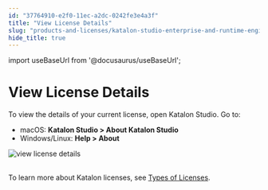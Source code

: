 ```yaml
---
id: "37764910-e2f0-11ec-a2dc-0242fe3e4a3f"
title: "View License Details"
slug: "products-and-licenses/katalon-studio-enterprise-and-runtime-engine-licenses/view-license-details"
hide_title: true
---
```

import useBaseUrl from '@docusaurus/useBaseUrl';

  

# <a id="id_1" class="anchor_top_offset"/><a id="ariaid-title1" class="anchor_top_offset"/>View License Details

  
    
<p xmlns="http://www.w3.org/1999/xhtml" className="p">To view the details of your current license, open Katalon   Studio. Go to:</p> 
    
<ul xmlns="http://www.w3.org/1999/xhtml" className="ul">   <li className="li">macOS: <strong className="ph b">Katalon Studio &gt; About Katalon       Studio</strong>   </li>   <li className="li">Windows/Linux: <strong className="ph b">Help &gt; About</strong>   </li> </ul> 
    
<p xmlns="http://www.w3.org/1999/xhtml" className="p">   <img className="image" src={useBaseUrl("https://github.com/katalon-studio/docs-images/raw/master/katalon-studio/docs/license-mgt/view-license-detail.png")} alt="view license details" /><br /><br /> </p> 
    
<p xmlns="http://www.w3.org/1999/xhtml" className="p">To learn more about Katalon licenses, see <a className="xref" href="/docs/legacy/products-and-licenses/katalon-studio-enterprise-and-runtime-engine-licenses/license-overview">Types     of Licenses</a>.</p> 
  

